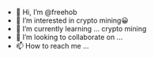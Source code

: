 - 👋 Hi, I’m @freehob
- 👀 I’m interested in crypto mining😀
- 🌱 I’m currently learning ... crypto mining
- 💞️ I’m looking to collaborate on ...
- 📫 How to reach me ...

<!---
freehob/freehob is a ✨ special ✨ repository because its `README.md` (this file) appears on your GitHub profile.
You can click the Preview link to take a look at your changes.
--->
